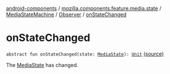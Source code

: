 [android-components](../../../index.md) / [mozilla.components.feature.media.state](../../index.md) / [MediaStateMachine](../index.md) / [Observer](index.md) / [onStateChanged](./on-state-changed.md)

# onStateChanged

`abstract fun onStateChanged(state: `[`MediaState`](../../-media-state/index.md)`): `[`Unit`](https://kotlinlang.org/api/latest/jvm/stdlib/kotlin/-unit/index.html) [(source)](https://github.com/mozilla-mobile/android-components/blob/master/components/feature/media/src/main/java/mozilla/components/feature/media/state/MediaStateMachine.kt#L74)

The [MediaState](../../-media-state/index.md) has changed.

